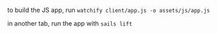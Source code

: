 to build the JS app, run `watchify client/app.js -o assets/js/app.js`

in another tab, run the app with `sails lift`